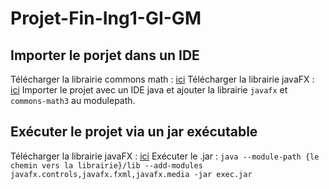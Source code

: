 # Projet-Fin-Ing1-GI-GM

## Importer le porjet dans un IDE
Télécharger la librairie commons math : [ici](https://archive.apache.org/dist/commons/math/binaries/commons-math3-3.6.1-bin.tar.gz)
Télécharger la librairie javaFX : [ici](https://gluonhq.com/products/javafx/)
Importer le projet avec un IDE java et ajouter la librairie ```javafx``` et ```commons-math3``` au modulepath.

## Exécuter le projet via un jar exécutable
Télécharger la librairie javaFX : [ici](https://gluonhq.com/products/javafx/)
Exécuter le .jar : ```java --module-path {le chemin vers la librairie}/lib --add-modules javafx.controls,javafx.fxml,javafx.media -jar exec.jar```
